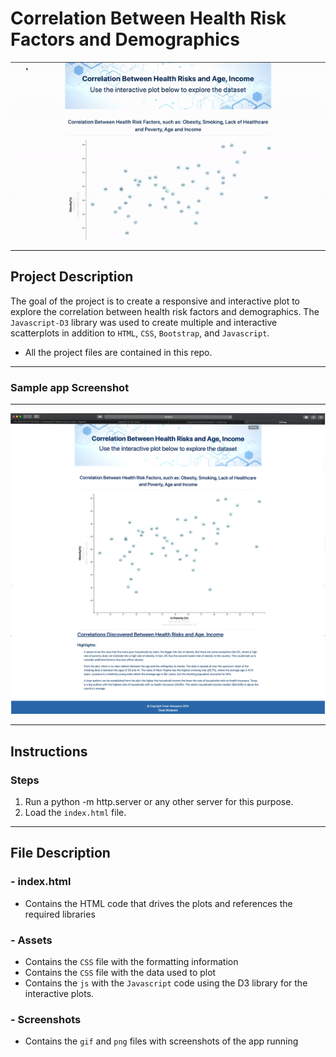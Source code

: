 # Correlation Between Health Risk Factors and Demographics

![App Running](Screenshots/factors.gif "App Running")

---

## Project Description

The goal of the project is to create a responsive and interactive plot to explore the correlation between health risk factors and demographics. The `Javascript-D3` library was used to create multiple and interactive scatterplots in addition to `HTML`, `CSS`, `Bootstrap`, and `Javascript`.

- All the project files are contained in this repo.

---

### Sample app Screenshot

---

![Screenshot](Screenshots/factors.png "Screenshot")

---

## Instructions

### Steps

1. Run a python -m http.server or any other server for this purpose.
2. Load the `index.html` file.

---

## File Description

### - index.html

- Contains the HTML code that drives the plots and references the required libraries

### - Assets

- Contains the `CSS` file with the formatting information
- Contains the `CSS` file with the data used to plot
- Contains the `js` with the `Javascript` code using the D3 library for the interactive plots.

### - Screenshots

- Contains the `gif` and `png` files with screenshots of the app running
